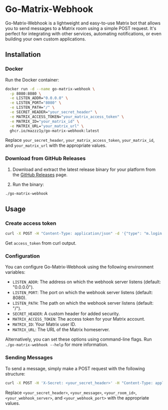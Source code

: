 # Go-Matrix-Webhook

Go-Matrix-Webhook is a lightweight and easy-to-use Matrix bot that allows you to send messages to a Matrix room using a simple POST request. It's perfect for integrating with other services, automating notifications, or even building your own custom applications.

## Installation

### Docker

Run the Docker container:

```bash
docker run -d --name go-matrix-webhook \
  -p 8080:8080 \
  -e LISTEN_ADDR="0.0.0.0" \
  -e LISTEN_PORT="8080" \
  -e LISTEN_PATH="/" \
  -e SECRET_HEADER="your_secret_header" \
  -e MATRIX_ACCESS_TOKEN="your_matrix_access_token" \
  -e MATRIX_ID="your_matrix_id" \
  -e MATRIX_URL="your_matrix_url" \
  ghcr.io/mazzz1y/go-matrix-webhook:latest
```

Replace `your_secret_header`, `your_matrix_access_token`, `your_matrix_id`, and `your_matrix_url` with the appropriate values.

### Download from GitHub Releases

1. Download and extract the latest release binary for your platform from the [GitHub Releases](https://github.com/mazzz1y/go-matrix-webhook/releases) page.

2. Run the binary:

```bash
./go-matrix-webhook
```

## Usage

### Create access token
```bash
curl -X POST -H "Content-Type: application/json" -d '{"type": "m.login.password", "identifier": {"type": "m.id.user", "user": "<bot username>"}, "password": "<bot password>", "initial_device_display_name": "Webhook Client"}' "https://<your-server>/_matrix/client/r0/login"
```

Get `access_token` from curl output.

### Configuration

You can configure Go-Matrix-Webhook using the following environment variables:

- `LISTEN_ADDR`: The address on which the webhook server listens (default: "0.0.0.0").
- `LISTEN_PORT`: The port on which the webhook server listens (default: 8080).
- `LISTEN_PATH`: The path on which the webhook server listens (default: "/").
- `SECRET_HEADER`: A custom header for added security.
- `MATRIX_ACCESS_TOKEN`: The access token for your Matrix account.
- `MATRIX_ID`: Your Matrix user ID.
- `MATRIX_URL`: The URL of the Matrix homeserver.

Alternatively, you can set these options using command-line flags. Run `./go-matrix-webhook --help` for more information.

### Sending Messages

To send a message, simply make a POST request with the following structure:

```bash
curl -X POST -H 'X-Secret: <your_secret_header>' -H "Content-Type: application/json" -d '{"message": "<your_message>", "room_id": "<your_room_id>"}' "http://<your_webhook_server>:<your_webhook_port>"
```

Replace `<your_secret_header>`, `<your_message>`, `<your_room_id>`, `<your_webhook_server>`, and `<your_webhook_port>` with the appropriate values.